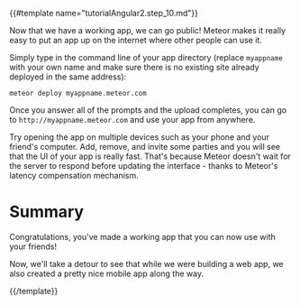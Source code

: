 {{#template name="tutorialAngular2.step_10.md"}}

Now that we have a working app, we can go public!
Meteor makes it really easy to put an app up on the internet where other people can use it.

Simply type in the command line of your app directory
(replace `myappname` with your own name and make sure there is no existing site already deployed in the same address):

    meteor deploy myappname.meteor.com

Once you answer all of the prompts and the upload completes, you can go to `http://myappname.meteor.com` and use your app from anywhere.

Try opening the app on multiple devices such as your phone and your friend's computer.
Add, remove, and invite some parties and you will see that the UI of your app is really fast.
That's because Meteor doesn't wait for the server to respond before updating the interface - thanks to Meteor's latency compensation mechanism.

# Summary

Congratulations, you've made a working app that you can now use with your friends!

Now, we'll take a detour to see that while we were building a web app, we also created a pretty nice mobile app along the way.

{{/template}}
